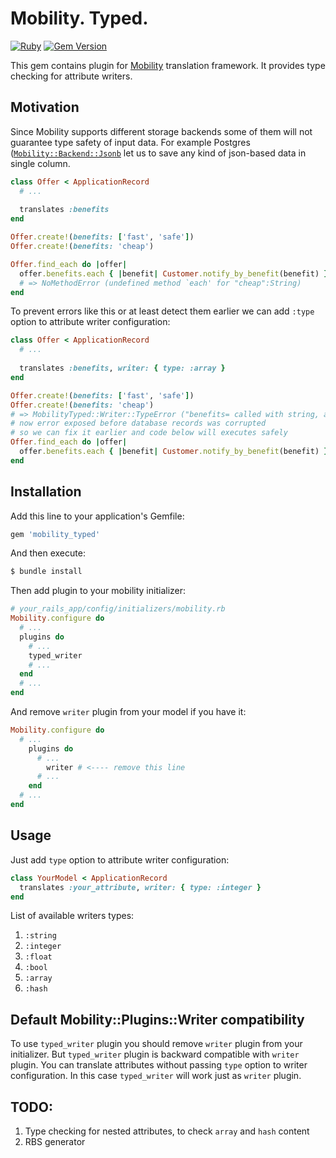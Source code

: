 # Mobility. Typed.

[![Ruby](https://github.com/GeorgeGorbanev/mobility_typed/actions/workflows/ruby.yml/badge.svg)](https://github.com/GeorgeGorbanev/mobility_typed/actions/workflows/ruby.yml)
[![Gem Version](https://badge.fury.io/rb/mobility_typed.svg)](https://badge.fury.io/rb/mobility_typed)

This gem contains plugin for [Mobility](https://github.com/shioyama/mobility) translation framework. 
It provides type checking for attribute writers.

## Motivation

Since Mobility supports different storage backends some of them will not
guarantee type safety of input data. For example Postgres
([`Mobility::Backend::Jsonb`](http://www.rubydoc.info/gems/mobility/Mobility/Backends/Jsonb)
let us to save any kind of json-based data in single column.

```ruby
class Offer < ApplicationRecord
  # ...
   
  translates :benefits
end

Offer.create!(benefits: ['fast', 'safe'])
Offer.create!(benefits: 'cheap')

Offer.find_each do |offer|
  offer.benefits.each { |benefit| Customer.notify_by_benefit(benefit) }
  # => NoMethodError (undefined method `each' for "cheap":String)
end
```

To prevent errors like this or at least detect them earlier we can add
`:type` option to attribute writer configuration:

```ruby
class Offer < ApplicationRecord
  # ...
   
  translates :benefits, writer: { type: :array }
end

Offer.create!(benefits: ['fast', 'safe'])
Offer.create!(benefits: 'cheap')
# => MobilityTyped::Writer::TypeError ("benefits= called with string, array expected")
# now error exposed before database records was corrupted
# so we can fix it earlier and code below will executes safely 
Offer.find_each do |offer|
  offer.benefits.each { |benefit| Customer.notify_by_benefit(benefit) }
end
```

## Installation

Add this line to your application's Gemfile:

```ruby
gem 'mobility_typed'
```

And then execute:

```sh
$ bundle install
```

Then add plugin to your mobility initializer:

```ruby
# your_rails_app/config/initializers/mobility.rb
Mobility.configure do
  # ...
  plugins do
    # ...
    typed_writer
    # ...
  end
  # ...
end
```
And remove `writer` plugin from your model if you have it:

```ruby
Mobility.configure do
  # ...
    plugins do
      # ...
        writer # <---- remove this line
      # ...
    end
  # ...
end
```

## Usage

Just add `type` option to attribute writer configuration:

```ruby
class YourModel < ApplicationRecord
  translates :your_attribute, writer: { type: :integer }
end
```

List of available writers types:
1) `:string`
2) `:integer`
3) `:float`
4) `:bool`
5) `:array`
6) `:hash`

## Default Mobility::Plugins::Writer compatibility

To use `typed_writer` plugin you should remove `writer` plugin from your initializer. 
But `typed_writer` plugin is backward compatible with `writer` plugin. You can translate attributes 
without passing `type` option to writer configuration. In this case `typed_writer` will work just as `writer` plugin.


## TODO:

1) Type checking for nested attributes, to check `array` and `hash` content
2) RBS generator
